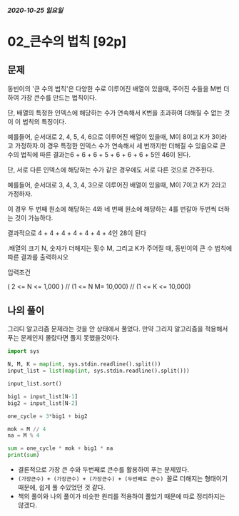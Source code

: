 ##### 2020-10-25 일요일



# 02_큰수의 법칙 [92p]

## 문제

동빈이의 '큰 수의 법칙'은 다양한 수로 이루어진 배열이 있을때, 주어진 수들을 M번 더하여 가장 큰수를 만드는 법칙이다.

단, 배열의 특정한 인덱스에 해당하는 수가 연속해서 K번을 초과하여 더해질 수 없는 것이 이 법칙의 특징이다.



예를들어, 순서대로 2, 4, 5, 4, 6으로 이루어진 배열이 있을때, M이 8이고 K가 3이라고 가정하자.이 경우 특정한 인덱스 수가 연속해서 세 번까지만 더해질 수 있음으로 큰 수의 법칙에 따른 결과는6 + 6 + 6 + 5 + 6 + 6 + 6 + 5인 46이 된다.



단, 서로 다른 인덱스에 해당하는 수가 같은 경우에도 서로 다른 것으로 간주한다.

예를들어, 순서대로 3, 4, 3, 4, 3으로 이루어진 배열이 있을때, M이 7이고 K가 2라고 가정하자.



이 경우 두 번째 원소에 해당하는 4와 네 번째 원소에 해당하는 4를 번갈아 두번씩 더하는 것이 가능하다.

결과적으로 4 + 4 + 4 + 4 + 4 + 4 + 4인 28이 된다

.배열의 크기 N, 숫자가 더해지는 횟수 M, 그리고 K가 주어질 때, 동빈이의 큰 수 법칙에 따른 결과를 출력하시오



입력조건

( 2 <= N <= 1,000 ) // (1 <= N M= 10,000) // (1 <= K <= 10,000)



## 나의 풀이

그리디 알고리즘 문제라는 것을 안 상태에서 풀었다. 만약 그리지 알고리즘을 적용해서 푸는 문제인지 몰랐다면 풀지 못했을것이다.

```python
import sys

N, M, K = map(int, sys.stdin.readline().split())
input_list = list(map(int, sys.stdin.readline().split()))

input_list.sort()

big1 = input_list[N-1]
big2 = input_list[N-2]

one_cycle = 3*big1 + big2

mok = M // 4
na = M % 4

sum = one_cycle * mok + big1 * na
print(sum)
```



- 결론적으로 가장 큰 수와 두번째로 큰수를 활용하여 푸는 문제였다.
-  `(가장큰수) + (가장큰수) + (가장큰수) + (두번째로 큰수) `꼴로 더해지는 형태이기 때문에, 쉽게 풀 수있었던 것 같다.
- 책의 풀이와 나의 풀이가 비슷한 원리를 적용하여 풀었기 때문에 따로 정리하지는 않겠다.